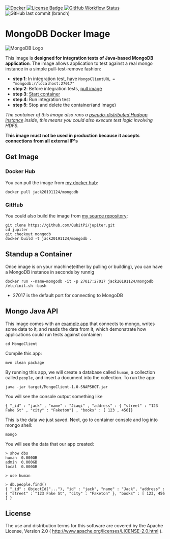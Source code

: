 [ ![Docker](https://img.shields.io/badge/Docker%20Image-309DEE?style=for-the-badge&logo=docker&logoColor=white) ](https://hub.docker.com/r/jack20191124/drill)
[ ![License Badge](https://img.shields.io/badge/Apache%202.0-F25910.svg?style=for-the-badge&logo=Apache&logoColor=white) ](https://www.apache.org/licenses/LICENSE-2.0)
[ ![GitHub Workflow Status](https://img.shields.io/github/workflow/status/QubitPi/jupiter/MongoDB%20CI/mongodb?logo=github&style=for-the-badge) ](https://github.com/QubitPi/jupiter/actions/workflows/mongodb-ci.yml)
![GitHub last commit (branch)](https://img.shields.io/github/last-commit/QubitPi/jupiter/mongodb?logo=github&style=for-the-badge)

MongoDB Docker Image
====================

![MongoDB Logo](https://user-images.githubusercontent.com/16126939/180642857-ad01c264-686a-4b93-a26c-88427f1a7ed9.png)

This image is **designed for integration tests of Java-based MongoDB application**. The image allows application to test
against a real mongo instance in a simple pull-test-remove fashion:

* **step 1**: In integration test, have `MongoClientURL = "mongodb://localhost:27017"`
* **step 2**: Before integration tests, [pull image](#docker-hub)
* **step 3**: [Start container](#standup-a-container)
* **step 4**: Run integration test
* **step 5**: Stop and delete the container(and image)

_The container of this image also runs a
[pseudo-distributed Hadoop instance](https://hub.docker.com/r/jack20191124/hadoop) inside, this means you could also 
execute test logic involving HDFS._

**This image must not be used in production because it accepts connections from all external IP's**

Get Image
---------

### Docker Hub

You can pull the image from [my docker hub](https://hub.docker.com/r/jack20191124/mongodb/):

    docker pull jack20191124/mongodb

### GitHub

You could also build the image from [my source repository](https://github.com/QubitPi/jupiter/tree/mongo/):

    git clone https://github.com/QubitPi/jupiter.git
    cd jupiter
    git checkout mongodb
    docker build -t jack20191124/mongodb .

Standup a Container
-------------------

Once image is on your machine(either by pulling or building), you can have a MongoDB instance in seconds by runnig

    docker run --name=mongodb -it -p 27017:27017 jack20191124/mongodb /etc/init.sh -bash
    
* 27017 is the default port for connecting to MongoDB

Mongo Java API
--------------

This image comes with an [example app](./MongoClient) that connects to mongo, writes some data to it, and reads the data 
from it, which demonstrate how applications could run tests against container:

    cd MongoClient
    
Compile this app:

    mvn clean package
    
By running this app, we will create a database called `human`, a collection called `people`, and insert a document into
the collection. To run the app:

    java -jar target/MongoClient-1.0-SNAPSHOT.jar
    
You will see the console output something like

    { "_id" : "jack" , "name" : "Jiaqi" , "address" : { "street" : "123 Fake St" , "city" : "Faketon"} , "books" : [ 123 , 456]}
   
This is the data we just saved. Next, go to container console and log into mongo shell:

    mongo
    
You will see the data that our app created:

    > show dbs
    human  0.000GB
    admin  0.000GB
    local  0.000GB
    
    > use human
    
    > db.people.find()
    { "_id" : ObjectId("..."), "id" : "jack", "name" : "Jack", "address" : { "street" : "123 Fake St", "city" : "Faketon" }, "books" : [ 123, 456 ] }

License
-------

The use and distribution terms for this software are covered by the Apache License, Version 2.0
( http://www.apache.org/licenses/LICENSE-2.0.html ).

